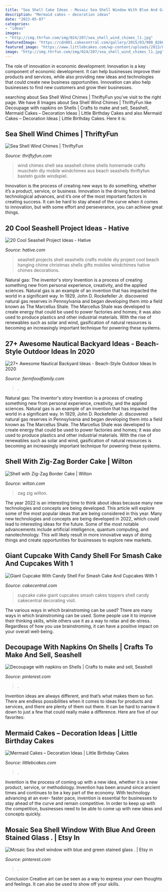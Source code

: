 ```yaml
---
title: "Sea Shell Cake Ideas - Mosaic Sea Shell Window With Blue And Green Stained Glass ."
description: "Mermaid cakes – decoration ideas"
date: "2023-05-07"
categories:
- "ideas"
images:
- "http://img.thrfun.com/img/024/207/sea_shell_wind_chimes_l1.jpg"
featuredImage: "https://cdn001.cakecentral.com/gallery/2015/03/900_826685qu5X_giant-cupcake-with-candy-shell-for-smash-cake-and-cupcakes-with-1-toppers.jpg"
featured_image: "https://www.littlebcakes.com/wp-content/uploads/2013/08/Mermaid-Cake-Images.jpg"
image: "http://img.thrfun.com/img/024/207/sea_shell_wind_chimes_l1.jpg"
---
```



The role of innovation in economic development:
Innovation is a key component of economic development. It can help businesses improve their products and services, while also providing new ideas and technologies that could create new business opportunities. Innovation can also help businesses to find new customers and grow their businesses.

	

		
searching about Sea Shell Wind Chimes | ThriftyFun you've visit to the right page. We have 8 Images about Sea Shell Wind Chimes | ThriftyFun like Decoupage with napkins on Shells | Crafts to make and sell, Seashell, Mermaid Cakes – Decoration Ideas | Little Birthday Cakes and also Mermaid Cakes – Decoration Ideas | Little Birthday Cakes. Here it is:
		
    
## Sea Shell Wind Chimes | ThriftyFun

<img loading=lazy src="http://img.thrfun.com/img/024/207/sea_shell_wind_chimes_l1.jpg" onerror="this.onerror=null;this.src='https://tse4.mm.bing.net/th?id=OIP.Qd6Ae8RCkUc2f8UQyiwfvQAAAA&amp;pid=15.1';" alt="Sea Shell Wind Chimes | ThriftyFun">

_Source: thriftyfun.com_

>wind chimes shell sea seashell chime shells homemade crafts muscheln diy mobile windchimes aus beach seashells thriftyfun basteln guide windspiel. 

	

Innovation is the process of creating new ways to do something, whether it’s a product, service, or business. Innovation is the driving force behind technological advances, and it’s one of the most important factors in creating success. It can be hard to stay ahead of the curve when it comes to innovation, but with some effort and perseverance, you can achieve great things.

    
## 20 Cool Seashell Project Ideas - Hative

<img loading=lazy src="https://hative.com/wp-content/uploads/2014/12/seashell-project-ideas/3-seashell-chime.jpg" onerror="this.onerror=null;this.src='https://tse2.mm.bing.net/th?id=OIP.6sveIlQV3ojnz8Rb677pAgHaLH&amp;pid=15.1';" alt="20 Cool Seashell Project Ideas - Hative">

_Source: hative.com_

>seashell projects shell seashells crafts mobile diy project cool beach hanging chime christmas shells gifts mobiles windchimes hative chimes decorations. 

	

Natural gas: The inventor's story
Invention is a process of creating something new from personal experience, creativity, and the applied sciences. Natural gas is an example of an invention that has impacted the world in a significant way. In 1929, John D. Rockefeller Jr. discovered natural gas reserves in Pennsylvania and began developing them into a field known as The Marcellus Shale. The Marcellus Shale was developed to create energy that could be used to power factories and homes; it was also used to produce plastics and other industrial materials. With the rise of renewables such as solar and wind, gasification of natural resources is becoming an increasingly important technique for powering these systems.

    
## 27+ Awesome Nautical Backyard Ideas - Beach-Style Outdoor Ideas In 2020

<img loading=lazy src="https://farmfoodfamily.com/wp-content/uploads/2020/06/7-beach-style-backyard-ideas.jpg" onerror="this.onerror=null;this.src='https://tse2.mm.bing.net/th?id=OIP.RWoXIssLXWONwE7pYMDDTQHaOF&amp;pid=15.1';" alt="27+ Awesome Nautical Backyard Ideas - Beach-Style Outdoor Ideas In 2020">

_Source: farmfoodfamily.com_

>. 

	

Natural gas: The inventor's story
Invention is a process of creating something new from personal experience, creativity, and the applied sciences. Natural gas is an example of an invention that has impacted the world in a significant way. In 1929, John D. Rockefeller Jr. discovered natural gas reserves in Pennsylvania and began developing them into a field known as The Marcellus Shale. The Marcellus Shale was developed to create energy that could be used to power factories and homes; it was also used to produce plastics and other industrial materials. With the rise of renewables such as solar and wind, gasification of natural resources is becoming an increasingly important technique for powering these systems.

    
## Shell With Zig-Zag Border Cake | Wilton

<img loading=lazy src="https://www.wilton.com/dw/image/v2/AAWA_PRD/on/demandware.static/-/Sites-wilton-project-master/default/dwdd849f51/images/project/WLPROJ-9597/WLPROJ-9597-buttercream-cake-with-shell-borders.jpg?sw=1440&amp;sh=750&amp;sm=fit" onerror="this.onerror=null;this.src='https://tse3.mm.bing.net/th?id=OIP.mSllsRqxC1gLyT1cqTzzigHaHa&amp;pid=15.1';" alt="Shell with Zig-Zag Border Cake | Wilton">

_Source: wilton.com_

>zag zig wilton. 

	

The year 2022 is an interesting time to think about ideas because many new technologies and concepts are being developed. This article will explore some of the most popular ideas that are being considered in this year.
Many new technologies and concepts are being developed in 2022, which could lead to interesting ideas for the future. Some of the most notable advancements include artificial intelligence, quantum computing, and nanotechnology. This will likely result in more innovative ways of doing things and create opportunities for businesses to explore new markets.

    
## Giant Cupcake With Candy Shell For Smash Cake And Cupcakes With 1

<img loading=lazy src="https://cdn001.cakecentral.com/gallery/2015/03/900_826685qu5X_giant-cupcake-with-candy-shell-for-smash-cake-and-cupcakes-with-1-toppers.jpg" onerror="this.onerror=null;this.src='https://tse1.mm.bing.net/th?id=OIP.sMoRkpw0aTK-u8EzM6m9VAHaLI&amp;pid=15.1';" alt="Giant Cupcake With Candy Shell For Smash Cake And Cupcakes With 1">

_Source: cakecentral.com_

>cupcake cake giant cupcakes smash cakes toppers shell candy cakecentral decorating visit. 

	

The various ways in which brainstroming can be used?
There are many ways in which brainstroming can be used. Some people use it to improve their thinking skills, while others use it as a way to relax and de-stress. Regardless of how you use brainstroming, it can have a positive impact on your overall well-being.

    
## Decoupage With Napkins On Shells | Crafts To Make And Sell, Seashell

<img loading=lazy src="https://i.pinimg.com/736x/1c/40/9e/1c409e1d080bae36086cb3ea3e180f55.jpg" onerror="this.onerror=null;this.src='https://tse4.mm.bing.net/th?id=OIP.gYrAdUwXJX2xbI6FyP1isgHaLE&amp;pid=15.1';" alt="Decoupage with napkins on Shells | Crafts to make and sell, Seashell">

_Source: pinterest.com_

>. 

	

Invention ideas are always different, and that’s what makes them so fun. There are endless possibilities when it comes to ideas for products and services, and there are plenty of them out there. It can be hard to narrow it down to just a few that could really make a difference. Here are five of our favorites: 

    
## Mermaid Cakes – Decoration Ideas | Little Birthday Cakes

<img loading=lazy src="https://www.littlebcakes.com/wp-content/uploads/2013/08/Mermaid-Cake-Images.jpg" onerror="this.onerror=null;this.src='https://tse2.mm.bing.net/th?id=OIP.jwMX7pFN8M2MuV30STHIqwHaFj&amp;pid=15.1';" alt="Mermaid Cakes – Decoration Ideas | Little Birthday Cakes">

_Source: littlebcakes.com_

>. 

	

Invention is the process of coming up with a new idea, whether it is a new product, service, or methodology. Invention has been around since ancient times and continues to be a key part of the economy. With technology advancing at an ever- faster pace, invention is essential for businesses to stay ahead of the curve and remain competitive. In order to keep up with the competition, businesses need to be able to come up with new ideas and concepts quickly.

    
## Mosaic Sea Shell Window With Blue And Green Stained Glass . | Etsy In

<img loading=lazy src="https://i.pinimg.com/736x/c7/19/56/c7195670cdb1fa18d3d95e5c7e2cee4a.jpg" onerror="this.onerror=null;this.src='https://tse3.mm.bing.net/th?id=OIP.YjFlLUMhephj_03bVp6i1AHaJ3&amp;pid=15.1';" alt="Mosaic Sea shell window with blue and green stained glass . | Etsy in">

_Source: pinterest.com_

>. 

	

Conclusion
Creative art can be seen as a way to express your own thoughts and feelings. It can also be used to show off your skills.

